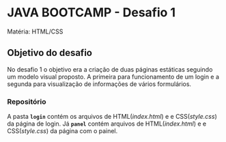 # JAVA BOOTCAMP - Desafio 1
Matéria: HTML/CSS

## Objetivo do desafio

No desafio 1 o objetivo era a criação de duas páginas estáticas seguindo um modelo visual proposto. A primeira para funcionamento de um login e a segunda para visualização de informações de vários formulários.

### Repositório
A pasta **``login``** contém os arquivos de HTML(*index.html*) e e CSS(*style.css*) da página de login. Já **``panel``** contém arquivos de HTML(*index.html*) e e CSS(*style.css*) da página com o painel.